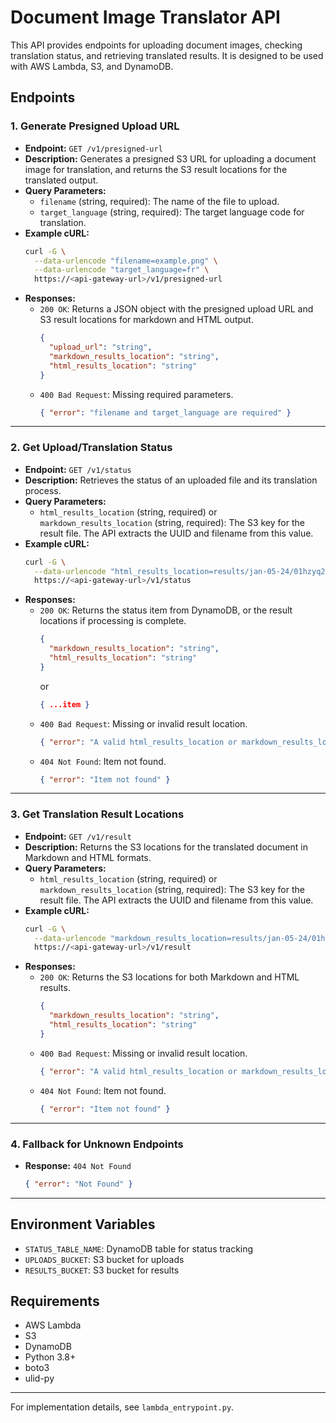 # Document Image Translator API

This API provides endpoints for uploading document images, checking translation status, and retrieving translated results. It is designed to be used with AWS Lambda, S3, and DynamoDB.

## Endpoints


### 1. Generate Presigned Upload URL

- **Endpoint:** `GET /v1/presigned-url`
- **Description:** Generates a presigned S3 URL for uploading a document image for translation, and returns the S3 result locations for the translated output.
- **Query Parameters:**
  - `filename` (string, required): The name of the file to upload.
  - `target_language` (string, required): The target language code for translation.
- **Example cURL:**
  ```sh
  curl -G \
    --data-urlencode "filename=example.png" \
    --data-urlencode "target_language=fr" \
    https://<api-gateway-url>/v1/presigned-url
  ```
- **Responses:**
  - `200 OK`: Returns a JSON object with the presigned upload URL and S3 result locations for markdown and HTML output.
    ```json
    {
      "upload_url": "string",
      "markdown_results_location": "string",
      "html_results_location": "string"
    }
    ```
  - `400 Bad Request`: Missing required parameters.
    ```json
    { "error": "filename and target_language are required" }
    ```

---


### 2. Get Upload/Translation Status

- **Endpoint:** `GET /v1/status`
- **Description:** Retrieves the status of an uploaded file and its translation process.
- **Query Parameters:**
  - `html_results_location` (string, required) or `markdown_results_location` (string, required): The S3 key for the result file. The API extracts the UUID and filename from this value.
- **Example cURL:**
  ```sh
  curl -G \
    --data-urlencode "html_results_location=results/jan-05-24/01hzyq2q2q2q2q2q2q2q2q2q2q/example_result.html" \
    https://<api-gateway-url>/v1/status
  ```
- **Responses:**
  - `200 OK`: Returns the status item from DynamoDB, or the result locations if processing is complete.
    ```json
    {
      "markdown_results_location": "string",
      "html_results_location": "string"
    }
    ```
    or
    ```json
    { ...item }
    ```
  - `400 Bad Request`: Missing or invalid result location.
    ```json
    { "error": "A valid html_results_location or markdown_results_location is required" }
    ```
  - `404 Not Found`: Item not found.
    ```json
    { "error": "Item not found" }
    ```

---


### 3. Get Translation Result Locations

- **Endpoint:** `GET /v1/result`
- **Description:** Returns the S3 locations for the translated document in Markdown and HTML formats.
- **Query Parameters:**
  - `html_results_location` (string, required) or `markdown_results_location` (string, required): The S3 key for the result file. The API extracts the UUID and filename from this value.
- **Example cURL:**
  ```sh
  curl -G \
    --data-urlencode "markdown_results_location=results/jan-05-24/01hzyq2q2q2q2q2q2q2q2q2q2q/example_result.md" \
    https://<api-gateway-url>/v1/result
  ```
- **Responses:**
  - `200 OK`: Returns the S3 locations for both Markdown and HTML results.
    ```json
    {
      "markdown_results_location": "string",
      "html_results_location": "string"
    }
    ```
  - `400 Bad Request`: Missing or invalid result location.
    ```json
    { "error": "A valid html_results_location or markdown_results_location is required" }
    ```
  - `404 Not Found`: Item not found.
    ```json
    { "error": "Item not found" }
    ```

---

### 4. Fallback for Unknown Endpoints

- **Response:** `404 Not Found`
  ```json
  { "error": "Not Found" }
  ```

---

## Environment Variables
- `STATUS_TABLE_NAME`: DynamoDB table for status tracking
- `UPLOADS_BUCKET`: S3 bucket for uploads
- `RESULTS_BUCKET`: S3 bucket for results

## Requirements
- AWS Lambda
- S3
- DynamoDB
- Python 3.8+
- boto3
- ulid-py

---

For implementation details, see `lambda_entrypoint.py`.
